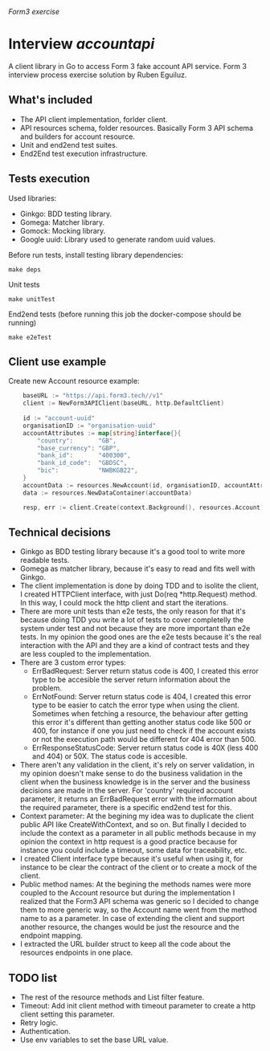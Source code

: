 *Form3 exercise*
# Interview *accountapi*

 A client library in Go to access Form 3 fake account API service. Form 3 interview process exercise solution by Ruben Eguiluz.

## What's included

- The API client implementation, forlder client. 
- API resources schema, folder resources. Basically Form 3 API schema and builders for account resource.
- Unit and end2end test suites.
- End2End test execution infrastructure.

## Tests execution

Used libraries:

- Ginkgo: BDD testing library.
- Gomega: Matcher library.
- Gomock: Mocking library.
- Google uuid: Library used to generate random uuid values.

Before run tests, install testing library dependencies:
```
make deps 
```
Unit tests
```
make unitTest
```
End2end tests (before running this job the docker-compose should be running)
```
make e2eTest
```

## Client use example

Create new Account resource example:

```go
    baseURL := "https://api.form3.tech//v1"
    client := NewForm3APIClient(baseURL, http.DefaultClient)
    
    id := "account-uuid"
    organisationID := "organisation-uuid"
    accountAttributes := map[string]interface{}{
		"country":       "GB",
		"base_currency": "GBP",
		"bank_id":       "400300",
		"bank_id_code":  "GBDSC",
		"bic":           "NWBKGB22",
	}
    accountData := resources.NewAccount(id, organisationID, accountAttributes)
    data := resources.NewDataContainer(accountData)

    resp, err := client.Create(context.Background(), resources.Account, data)
```
## Technical decisions

- Ginkgo as BDD testing library because it's a good tool to write more readable tests.
- Gomega as matcher library, because it's easy to read and fits well with Ginkgo.
- The client implementation is done by doing TDD and to isolite the client, I created HTTPClient interface, with just Do(req *http.Request) method. In this way, I could mock the http client and start the iterations.
- There are more unit tests than e2e tests, the only reason for that it's because doing TDD you write a lot of tests to cover completelly the system under test and not because they are more important than e2e tests. In my opinion the good ones are the e2e tests because it's the real interaction with the API and they are a kind of contract tests and they are less coupled to the implementation.
- There are 3 custom error types:
  - ErrBadRequest: Server return status code is 400, I created this error type to be accesible the server return information about the problem.
  - ErrNotFound: Server return status code is 404, I created this error type to be easier to catch the error type when using the client. Sometimes when fetching a resource, the behaviour after getting this error it's different than getting another status code like 500 or 400, for instance if one you just need to check if the account exists or not the execution path would be different for 404 error than 500.
  - ErrResponseStatusCode: Server return status code is 40X (less 400 and 404) or 50X. The status code is accesible.
- There aren't any validation in the client, it's rely on server validation, in my opinion doesn't make sense to do the business validation in the client when the business knowledge is in the server and the business decisions are made in the server. For 'country' required account parameter, it returns an ErrBadRequest error with the information about the required parameter, there is a specific end2end test for this.
- Context parameter: At the begining my idea was to duplicate the client public API like CreateWithContext, and so on. But finally I decided to include the context as a parameter in all public methods because in my opinion the context in http request is a good practice because for instance you could include a timeout, some data for traceability, etc.
- I created Client interface type because it's useful when using it, for instance to be clear the contract of the client or to create a mock of the client.
- Public method names: At the begining the methods names were more coupled to the Account resource but during the implementation I realized that the Form3 API schema was generic so I decided to change them to more generic way, so the Account name went from the method name to as a parameter. In case of extending the client and support another resource, the changes would be just the resource and the endpoint mapping.
- I extracted the URL builder struct to keep all the code about the resources endpoints in one place.

## TODO list

- The rest of the resource methods and List filter feature.
- Timeout: Add init client method with timeout parameter to create a http client setting this parameter.
- Retry logic.
- Authentication.
- Use env variables to set the base URL value.
